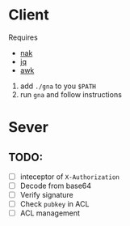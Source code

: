 # Client

Requires
* [nak](https://github.com/fiatjaf/nak/tree/master)
* [jq](https://stedolan.github.io/jq/tree/master)
* [awk](https://www.gnu.org/software/gawk)

1. add `./gna` to you `$PATH`
2. run `gna` and follow instructions

# Sever
## TODO:
- [ ] inteceptor of `X-Authorization`
- [ ] Decode from base64
- [ ] Verify signature
- [ ] Check `pubkey` in ACL
- [ ] ACL management
